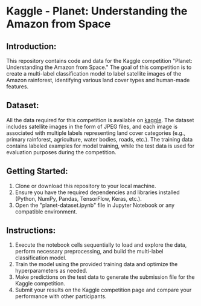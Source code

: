 # Kaggle - Planet: Understanding the Amazon from Space

## Introduction:
This repository contains code and data for the Kaggle competition "Planet: Understanding the Amazon from Space." The goal of this competition is to create a multi-label classification model to label satellite images of the Amazon rainforest, identifying various land cover types and human-made features.

## Dataset:
All the data required for this competition is available on [kaggle](https://www.kaggle.com/competitions/planet-understanding-the-amazon-from-space/data). The dataset includes satellite images in the form of JPEG files, and each image is associated with multiple labels representing land cover categories (e.g., primary rainforest, agriculture, water bodies, roads, etc.). The training data contains labeled examples for model training, while the test data is used for evaluation purposes during the competition.

## Getting Started:
1. Clone or download this repository to your local machine.
2. Ensure you have the required dependencies and libraries installed (Python, NumPy, Pandas, TensorFlow, Keras, etc.).
3. Open the "planet-dataset.ipynb" file in Jupyter Notebook or any compatible environment.

## Instructions:
1. Execute the notebook cells sequentially to load and explore the data, perform necessary preprocessing, and build the multi-label classification model.
2. Train the model using the provided training data and optimize the hyperparameters as needed.
3. Make predictions on the test data to generate the submission file for the Kaggle competition.
4. Submit your results on the Kaggle competition page and compare your performance with other participants.
